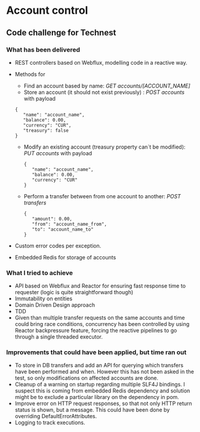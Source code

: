 # Account control
## Code challenge for Technest

### What has been delivered
- REST controllers based on Webflux, modelling code in a reactive way.
- Methods for
    - Find an account based by name: _GET accounts/[ACCOUNT_NAME]_
    - Store an account (it should not exist previously) : _POST accounts_ with payload
    ~~~
    {
       "name": "account_name",
       "balance": 0.00,
       "currency": "CUR",
       "treasury": false
    }
    ~~~
    
    - Modify an existing account (treasury property can´t be modified): _PUT accounts_ with payload
        ~~~
        {
           "name": "account_name",
           "balance": 0.00,
           "currency": "CUR"
        }
        ~~~
    
    - Perform a transfer between from one account to another: _POST transfers_
        ~~~
        {
           "amount": 0.00,
           "from": "account_name_from",
           "to": "account_name_to"
        }
        ~~~    
- Custom error codes per exception.    
- Embedded Redis for storage of accounts


### What I tried to achieve
- API based on Webflux and Reactor for ensuring fast response time to requester (logic is quite straightforward though)
- Immutability on entities
- Domain Driven Design approach
- TDD
- Given than multiple transfer requests on the same accounts and time could bring race conditions, concurrency has been controlled by using Reactor backpressure feature, forcing the reactive pipelines to go through a single threaded executor.

### Improvements that could have been applied, but time ran out
- To store in DB transfers and add an API for querying which transfers have been performed and when. However this has not been asked in the test, so only modifications on affected accounts are done. 
- Cleanup of a warning on startup regarding multiple SLF4J bindings. I suspect this is coming from embedded Redis dependency and solution might be to exclude a particular library on the dependency in pom. 
- Improve error on HTTP request responses, so that not only HTTP return status is shown, but a message. This could have been done by overriding DefaultErrorAttributes.
- Logging to track executions. 

